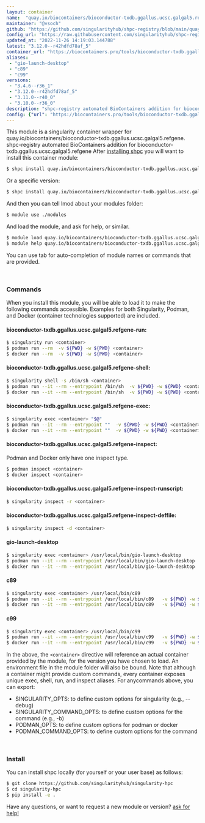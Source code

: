 ```yaml
---
layout: container
name:  "quay.io/biocontainers/bioconductor-txdb.ggallus.ucsc.galgal5.refgene"
maintainer: "@vsoch"
github: "https://github.com/singularityhub/shpc-registry/blob/main/quay.io/biocontainers/bioconductor-txdb.ggallus.ucsc.galgal5.refgene/container.yaml"
config_url: "https://raw.githubusercontent.com/singularityhub/shpc-registry/main/quay.io/biocontainers/bioconductor-txdb.ggallus.ucsc.galgal5.refgene/container.yaml"
updated_at: "2022-11-26 14:19:03.144788"
latest: "3.12.0--r42hdfd78af_5"
container_url: "https://biocontainers.pro/tools/bioconductor-txdb.ggallus.ucsc.galgal5.refgene"
aliases:
 - "gio-launch-desktop"
 - "c89"
 - "c99"
versions:
 - "3.4.6--r36_1"
 - "3.12.0--r42hdfd78af_5"
 - "3.11.0--r40_0"
 - "3.10.0--r36_0"
description: "shpc-registry automated BioContainers addition for bioconductor-txdb.ggallus.ucsc.galgal5.refgene"
config: {"url": "https://biocontainers.pro/tools/bioconductor-txdb.ggallus.ucsc.galgal5.refgene", "maintainer": "@vsoch", "description": "shpc-registry automated BioContainers addition for bioconductor-txdb.ggallus.ucsc.galgal5.refgene", "latest": {"3.12.0--r42hdfd78af_5": "sha256:8c43f5fb09529f7c7c6794e50b02c5c65889abb326212ce5876b468e77615a38"}, "tags": {"3.4.6--r36_1": "sha256:bbce7922f8292b47752a884030edec27232969798bbf725d6a8e17acef70d051", "3.12.0--r42hdfd78af_5": "sha256:8c43f5fb09529f7c7c6794e50b02c5c65889abb326212ce5876b468e77615a38", "3.11.0--r40_0": "sha256:dd4ab78e3dff93c900f287e54652ceaf9a48fb049fa50f1afab124f75dae572b", "3.10.0--r36_0": "sha256:9a60a659e5e8c27edca5fe9500c905dd94b6451ec99a6e97b4c07324735945ca"}, "docker": "quay.io/biocontainers/bioconductor-txdb.ggallus.ucsc.galgal5.refgene", "aliases": {"gio-launch-desktop": "/usr/local/bin/gio-launch-desktop", "c89": "/usr/local/bin/c89", "c99": "/usr/local/bin/c99"}}
---
```


This module is a singularity container wrapper for quay.io/biocontainers/bioconductor-txdb.ggallus.ucsc.galgal5.refgene.
shpc-registry automated BioContainers addition for bioconductor-txdb.ggallus.ucsc.galgal5.refgene
After [installing shpc](#install) you will want to install this container module:


```bash
$ shpc install quay.io/biocontainers/bioconductor-txdb.ggallus.ucsc.galgal5.refgene
```

Or a specific version:

```bash
$ shpc install quay.io/biocontainers/bioconductor-txdb.ggallus.ucsc.galgal5.refgene:3.12.0--r42hdfd78af_5
```

And then you can tell lmod about your modules folder:

```bash
$ module use ./modules
```

And load the module, and ask for help, or similar.

```bash
$ module load quay.io/biocontainers/bioconductor-txdb.ggallus.ucsc.galgal5.refgene/3.12.0--r42hdfd78af_5
$ module help quay.io/biocontainers/bioconductor-txdb.ggallus.ucsc.galgal5.refgene/3.12.0--r42hdfd78af_5
```

You can use tab for auto-completion of module names or commands that are provided.

<br>

### Commands

When you install this module, you will be able to load it to make the following commands accessible.
Examples for both Singularity, Podman, and Docker (container technologies supported) are included.

#### bioconductor-txdb.ggallus.ucsc.galgal5.refgene-run:

```bash
$ singularity run <container>
$ podman run --rm  -v ${PWD} -w ${PWD} <container>
$ docker run --rm  -v ${PWD} -w ${PWD} <container>
```

#### bioconductor-txdb.ggallus.ucsc.galgal5.refgene-shell:

```bash
$ singularity shell -s /bin/sh <container>
$ podman run --it --rm --entrypoint /bin/sh  -v ${PWD} -w ${PWD} <container>
$ docker run --it --rm --entrypoint /bin/sh  -v ${PWD} -w ${PWD} <container>
```

#### bioconductor-txdb.ggallus.ucsc.galgal5.refgene-exec:

```bash
$ singularity exec <container> "$@"
$ podman run --it --rm --entrypoint ""  -v ${PWD} -w ${PWD} <container> "$@"
$ docker run --it --rm --entrypoint ""  -v ${PWD} -w ${PWD} <container> "$@"
```

#### bioconductor-txdb.ggallus.ucsc.galgal5.refgene-inspect:

Podman and Docker only have one inspect type.

```bash
$ podman inspect <container>
$ docker inspect <container>
```

#### bioconductor-txdb.ggallus.ucsc.galgal5.refgene-inspect-runscript:

```bash
$ singularity inspect -r <container>
```

#### bioconductor-txdb.ggallus.ucsc.galgal5.refgene-inspect-deffile:

```bash
$ singularity inspect -d <container>
```


#### gio-launch-desktop

```bash
$ singularity exec <container> /usr/local/bin/gio-launch-desktop
$ podman run --it --rm --entrypoint /usr/local/bin/gio-launch-desktop   -v ${PWD} -w ${PWD} <container> -c " $@"
$ docker run --it --rm --entrypoint /usr/local/bin/gio-launch-desktop   -v ${PWD} -w ${PWD} <container> -c " $@"
```


#### c89

```bash
$ singularity exec <container> /usr/local/bin/c89
$ podman run --it --rm --entrypoint /usr/local/bin/c89   -v ${PWD} -w ${PWD} <container> -c " $@"
$ docker run --it --rm --entrypoint /usr/local/bin/c89   -v ${PWD} -w ${PWD} <container> -c " $@"
```


#### c99

```bash
$ singularity exec <container> /usr/local/bin/c99
$ podman run --it --rm --entrypoint /usr/local/bin/c99   -v ${PWD} -w ${PWD} <container> -c " $@"
$ docker run --it --rm --entrypoint /usr/local/bin/c99   -v ${PWD} -w ${PWD} <container> -c " $@"
```



In the above, the `<container>` directive will reference an actual container provided
by the module, for the version you have chosen to load. An environment file in the
module folder will also be bound. Note that although a container
might provide custom commands, every container exposes unique exec, shell, run, and
inspect aliases. For anycommands above, you can export:

 - SINGULARITY_OPTS: to define custom options for singularity (e.g., --debug)
 - SINGULARITY_COMMAND_OPTS: to define custom options for the command (e.g., -b)
 - PODMAN_OPTS: to define custom options for podman or docker
 - PODMAN_COMMAND_OPTS: to define custom options for the command

<br>

### Install

You can install shpc locally (for yourself or your user base) as follows:

```bash
$ git clone https://github.com/singularityhub/singularity-hpc
$ cd singularity-hpc
$ pip install -e .
```

Have any questions, or want to request a new module or version? [ask for help!](https://github.com/singularityhub/singularity-hpc/issues)
